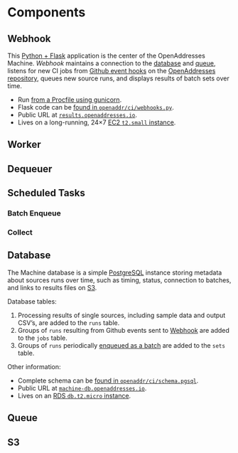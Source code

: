 Components
==========

<a name="webhook">Webhook</a>
-------

This [Python + Flask](http://flask.pocoo.org) application is the center of the OpenAddresses Machine. _Webhook_ maintains a connection to the [database](#db) and [queue](#q), listens for new CI jobs from [Github event hooks](https://developer.github.com/webhooks/#events) on the [OpenAddresses repository](https://github.com/openaddresses/openaddresses), queues new source runs, and displays results of batch sets over time.

* Run [from a Procfile using gunicorn](https://github.com/openaddresses/machine/blob/2.1.8/chef/Procfile-webhook#L1).
* Flask code can be [found in `openaddr/ci/webhooks.py`](https://github.com/openaddresses/machine/blob/2.1.8/openaddr/ci/webhooks.py).
* Public URL at [`results.openaddresses.io`](http://results.openaddresses.io).
* Lives on a long-running, 24×7 [EC2 `t2.small` instance](https://console.aws.amazon.com/ec2/v2/home?region=us-east-1#Instances:instanceId=i-bdacc315;sort=Name).

Worker
------



Dequeuer
--------



Scheduled Tasks
---------------

### <a name="enqueue">Batch Enqueue</a>



### Collect



<a name="db">Database</a>
--------

The Machine database is a simple [PostgreSQL](http://www.postgresql.org) instance storing metadata about sources runs over time, such as timing, status, connection to batches, and links to results files on [S3](#s3).

Database tables:

1. Processing results of single sources, including sample data and output CSV’s, are added to the `runs` table.
2. Groups of `runs` resulting from Github events sent to [Webhook](#webhook) are added to the `jobs` table.
3. Groups of `runs` periodically [enqueued as a batch](#enqueue) are added to the `sets` table.

Other information:

* Complete schema can be [found in `openaddr/ci/schema.pgsql`](https://github.com/openaddresses/machine/blob/2.1.8/openaddr/ci/schema.pgsql).
* Public URL at [`machine-db.openaddresses.io`](postgres://machine-db.openaddresses.io).
* Lives on an [RDS `db.t2.micro` instance](https://console.aws.amazon.com/rds/home?region=us-east-1#dbinstances:id=machine;sf=all).

<a name="q">Queue</a>
-----



<a name="s3">S3</a>
-----
